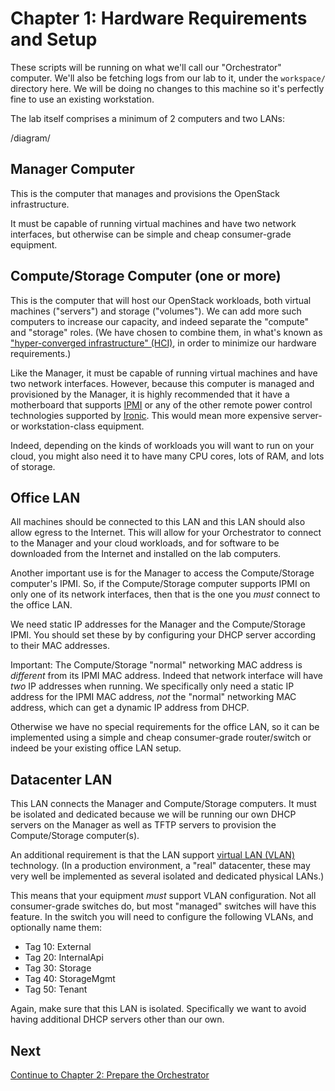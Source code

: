 Chapter 1: Hardware Requirements and Setup
==========================================

These scripts will be running on what we'll call our "Orchestrator" computer. We'll also be fetching
logs from our lab to it, under the `workspace/` directory here. We will be doing no changes to this
machine so it's perfectly fine to use an existing workstation.

The lab itself comprises a minimum of 2 computers and two LANs:


/diagram/


Manager Computer
----------------

This is the computer that manages and provisions the OpenStack infrastructure.

It must be capable of running virtual machines and have two network interfaces, but otherwise can
be simple and cheap consumer-grade equipment.


Compute/Storage Computer (one or more)
--------------------------------------

This is the computer that will host our OpenStack workloads, both virtual machines ("servers") and
storage ("volumes"). We can add more such computers to increase our capacity, and indeed separate
the "compute" and "storage" roles. (We have chosen to combine them, in what's known as
["hyper-converged infrastructure" (HCI)](https://en.wikipedia.org/wiki/Hyper-converged_infrastructure),
in order to minimize our hardware requirements.)

Like the Manager, it must be capable of running virtual machines and have two network interfaces.
However, because this computer is managed and provisioned by the Manager, it is highly recommended
that it have a motherboard that supports
[IPMI](https://en.wikipedia.org/wiki/Intelligent_Platform_Management_Interface) or any of the other
remote power control technologies supported by
[Ironic](https://docs.openstack.org/ironic/latest/admin/drivers.html). This would mean more
expensive server- or workstation-class equipment.

Indeed, depending on the kinds of workloads you will want to run on your cloud, you might also need
it to have many CPU cores, lots of RAM, and lots of storage.


Office LAN
----------

All machines should be connected to this LAN and this LAN should also allow egress to the Internet.
This will allow for your Orchestrator to connect to the Manager and your cloud workloads, and for
software to be downloaded from the Internet and installed on the lab computers.

Another important use is for the Manager to access the Compute/Storage computer's IPMI. So, if the
Compute/Storage computer supports IPMI on only one of its network interfaces, then that is the one
you *must* connect to the office LAN.

We need static IP addresses for the Manager and the Compute/Storage IPMI. You should set these by
by configuring your DHCP server according to their MAC addresses.

Important: The Compute/Storage "normal" networking MAC address is *different* from its IPMI MAC
address. Indeed that network interface will have *two* IP addresses when running. We specifically
only need a static IP address for the IPMI MAC address, *not* the "normal" networking MAC address,
which can get a dynamic IP address from DHCP.

Otherwise we have no special requirements for the office LAN, so it can be implemented using a
simple and cheap consumer-grade router/switch or indeed be your existing office LAN setup.


Datacenter LAN
--------------

This LAN connects the Manager and Compute/Storage computers. It must be isolated and dedicated
because we will be running our own DHCP servers on the Manager as well as TFTP servers to provision
the Compute/Storage computer(s).

An additional requirement is that the LAN support
[virtual LAN (VLAN)](https://en.wikipedia.org/wiki/Virtual_LAN) technology. (In a production
environment, a "real" datacenter, these may very well be implemented as several isolated and
dedicated physical LANs.)

This means that your equipment *must* support VLAN configuration. Not all consumer-grade switches 
do, but most "managed" switches will have this feature. In the switch you will need to configure the
following VLANs, and optionally name them:

* Tag 10: External
* Tag 20: InternalApi
* Tag 30: Storage
* Tag 40: StorageMgmt
* Tag 50: Tenant

Again, make sure that this LAN is isolated. Specifically we want to avoid having additional DHCP
servers other than our own.


Next
----

[Continue to Chapter 2: Prepare the Orchestrator](orchestrator/README.md)
